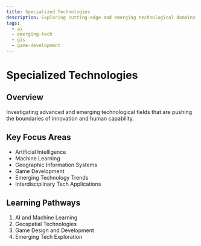 ```yaml
---
title: Specialized Technologies
description: Exploring cutting-edge and emerging technological domains
tags:
  - ai
  - emerging-tech
  - gis
  - game-development
---
```


# Specialized Technologies

## Overview
Investigating advanced and emerging technological fields that are pushing the boundaries of innovation and human capability.

## Key Focus Areas
- Artificial Intelligence
- Machine Learning
- Geographic Information Systems
- Game Development
- Emerging Technology Trends
- Interdisciplinary Tech Applications

## Learning Pathways
1. AI and Machine Learning
2. Geospatial Technologies
3. Game Design and Development
4. Emerging Tech Exploration
